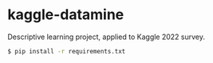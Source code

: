 # kaggle-datamine

Descriptive learning project, applied to Kaggle 2022 survey.

```bash
$ pip install -r requirements.txt
```